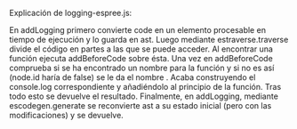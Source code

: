 Explicación de logging-espree.js:

En addLogging primero convierte code en un elemento procesable en tiempo de ejecución y lo guarda en ast. Luego mediante estraverse.traverse divide el código en partes a las que se puede acceder. Al encontrar una función ejecuta addBeforeCode sobre ésta.
Una vez en addBeforeCode comprueba si se ha encontrado un nombre para la función y si no es así (node.id haría de false) se le da el nombre <anonymous function>. Acaba construyendo el console.log correspondiente y añadiéndolo al principio de la función. Tras todo esto se devuelve el resultado.
Finalmente, en addLogging, mediante escodegen.generate se reconvierte ast a su estado inicial (pero con las modificaciones) y se devuelve.
